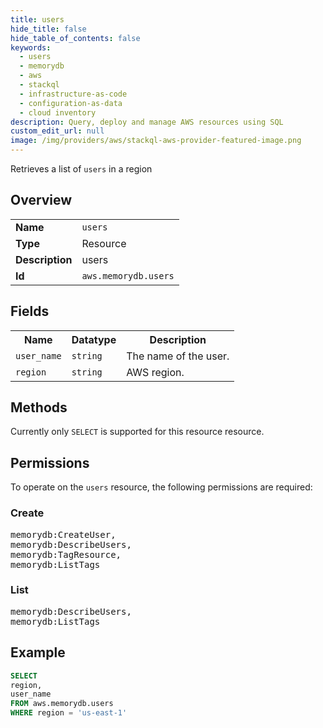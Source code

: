 ```yaml
---
title: users
hide_title: false
hide_table_of_contents: false
keywords:
  - users
  - memorydb
  - aws
  - stackql
  - infrastructure-as-code
  - configuration-as-data
  - cloud inventory
description: Query, deploy and manage AWS resources using SQL
custom_edit_url: null
image: /img/providers/aws/stackql-aws-provider-featured-image.png
---
```

Retrieves a list of <code>users</code> in a region

## Overview
<table><tbody>
<tr><td><b>Name</b></td><td><code>users</code></td></tr>
<tr><td><b>Type</b></td><td>Resource</td></tr>
<tr><td><b>Description</b></td><td>users</td></tr>
<tr><td><b>Id</b></td><td><code>aws.memorydb.users</code></td></tr>
</tbody></table>

## Fields
<table><tbody>
<tr><th>Name</th><th>Datatype</th><th>Description</th></tr>
<tr><td><code>user_name</code></td><td><code>string</code></td><td>The name of the user.</td></tr>
<tr><td><code>region</code></td><td><code>string</code></td><td>AWS region.</td></tr>

</tbody></table>

## Methods
Currently only <code>SELECT</code> is supported for this resource resource.

## Permissions

To operate on the <code>users</code> resource, the following permissions are required:

### Create
<pre>
memorydb:CreateUser,
memorydb:DescribeUsers,
memorydb:TagResource,
memorydb:ListTags</pre>

### List
<pre>
memorydb:DescribeUsers,
memorydb:ListTags</pre>


## Example
```sql
SELECT
region,
user_name
FROM aws.memorydb.users
WHERE region = 'us-east-1'
```
